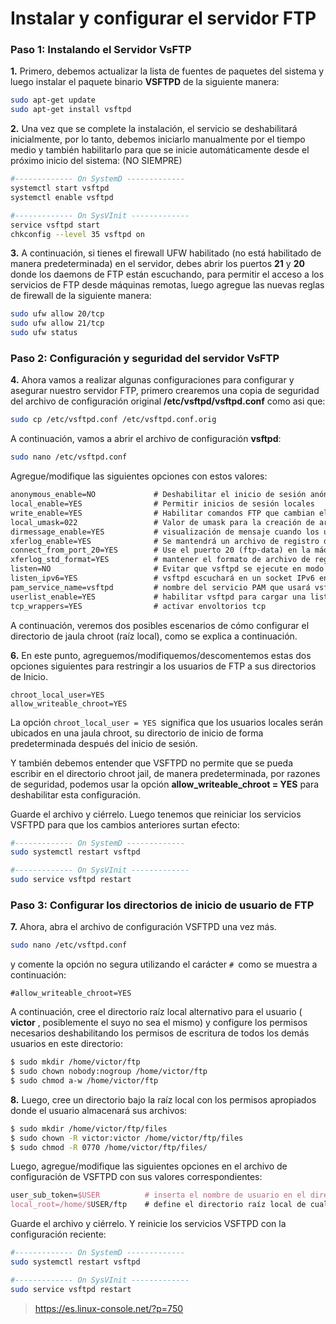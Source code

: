 # Instalar y configurar el servidor FTP

### Paso 1: Instalando el Servidor VsFTP

**1.** Primero, debemos actualizar la lista de fuentes de paquetes del sistema y luego instalar el paquete binario **VSFTPD** de la siguiente manera:

```bash
sudo apt-get update
sudo apt-get install vsftpd
```

**2.** Una vez que se complete la instalación, el servicio se deshabilitará inicialmente, por lo tanto, debemos iniciarlo manualmente por el tiempo medio y también habilitarlo para que se inicie automáticamente desde el próximo inicio del sistema: (NO SIEMPRE)

```bash
#------------- On SystemD ------------- 
systemctl start vsftpd
systemctl enable vsftpd

#------------- On SysVInit ------------- 
service vsftpd start
chkconfig --level 35 vsftpd on
```

**3.** A continuación, si tienes el firewall UFW habilitado (no está habilitado de manera predeterminada) en el servidor, debes abrir los puertos **21** y **20** donde los daemons de FTP están escuchando, para permitir el acceso a los servicios de FTP desde máquinas remotas, luego agregue las nuevas reglas de firewall de la siguiente manera:

```bash
sudo ufw allow 20/tcp
sudo ufw allow 21/tcp
sudo ufw status
```

### Paso 2: Configuración y seguridad del servidor VsFTP

**4.** Ahora vamos a realizar algunas configuraciones para configurar y asegurar nuestro servidor FTP, primero crearemos una copia de seguridad del archivo de configuración original **/etc/vsftpd/vsftpd.conf** como asi que:

```bash
sudo cp /etc/vsftpd.conf /etc/vsftpd.conf.orig
```

A continuación, vamos a abrir el archivo de configuración **vsftpd**:

```bash
sudo nano /etc/vsftpd.conf
```

Agregue/modifique las siguientes opciones con estos valores:

```tex
anonymous_enable=NO             # Deshabilitar el inicio de sesión anónimo
local_enable=YES				# Permitir inicios de sesión locales
write_enable=YES				# Habilitar comandos FTP que cambian el sistema de archivos
local_umask=022		        	# Valor de umask para la creación de archivos para usuarios locales
dirmessage_enable=YES	        # visualización de mensaje cuando los usuarios ingresan por primera vez a un nuevo directorio
xferlog_enable=YES				# Se mantendrá un archivo de registro detallando las cargas y descargas.
connect_from_port_20=YES        # Use el puerto 20 (ftp-data) en la máquina del servidor para conexiones de estilo PORT
xferlog_std_format=YES          # mantener el formato de archivo de registro estándar
listen=NO   					# Evitar que vsftpd se ejecute en modo independiente
listen_ipv6=YES		        	# vsftpd escuchará en un socket IPv6 en lugar de uno IPv4
pam_service_name=vsftpd         # nombre del servicio PAM que usará vsftpd
userlist_enable=YES  	        # habilitar vsftpd para cargar una lista de nombres de usuario
tcp_wrappers=YES  				# activar envoltorios tcp
```

A continuación, veremos dos posibles escenarios de cómo configurar el directorio de jaula chroot (raíz local), como se explica a continuación.

**6.** En este punto, agreguemos/modifiquemos/descomentemos estas dos opciones siguientes para restringir a los usuarios de FTP a sus directorios de Inicio.

```text
chroot_local_user=YES
allow_writeable_chroot=YES
```

La opción `chroot_local_user = YES `significa que los usuarios locales serán ubicados en una jaula chroot, su directorio de inicio de forma predeterminada después del inicio de sesión.

Y también debemos entender que VSFTPD no permite que se pueda escribir en el directorio chroot jail, de manera predeterminada, por razones de seguridad, podemos usar la opción **allow_writeable_chroot = YES** para deshabilitar esta configuración.

Guarde el archivo y ciérrelo. Luego tenemos que reiniciar los servicios VSFTPD para que los cambios anteriores surtan efecto:

```bash
#------------- On SystemD ------------- 
sudo systemctl restart vsftpd

#------------- On SysVInit ------------- 
sudo service vsftpd restart
```

### Paso 3: Configurar los directorios de inicio de usuario de FTP

**7.** Ahora, abra el archivo de configuración VSFTPD una vez más.

```bash
sudo nano /etc/vsftpd.conf
```

y comente la opción no segura utilizando el carácter `# `como se muestra a continuación:

```
#allow_writeable_chroot=YES
```

A continuación, cree el directorio raíz local alternativo para el usuario ( **victor** , posiblemente el suyo no sea el mismo) y configure los permisos necesarios deshabilitando los permisos de escritura de todos los demás usuarios en este directorio:

```bash
$ sudo mkdir /home/victor/ftp
$ sudo chown nobody:nogroup /home/victor/ftp
$ sudo chmod a-w /home/victor/ftp
```

**8.** Luego, cree un directorio bajo la raíz local con los permisos apropiados donde el usuario almacenará sus archivos:

```bash
$ sudo mkdir /home/victor/ftp/files
$ sudo chown -R victor:victor /home/victor/ftp/files
$ sudo chmod -R 0770 /home/victor/ftp/files/
```

Luego, agregue/modifique las siguientes opciones en el archivo de configuración de VSFTPD con sus valores correspondientes:

```tex
user_sub_token=$USER          # inserta el nombre de usuario en el directorio raíz local
local_root=/home/$USER/ftp    # define el directorio raíz local de cualquier usuario
```

Guarde el archivo y ciérrelo. Y reinicie los servicios VSFTPD con la configuración reciente:

```bash
#------------- On SystemD ------------- 
sudo systemctl restart vsftpd

#------------- On SysVInit ------------- 
sudo service vsftpd restart
```

> https://es.linux-console.net/?p=750